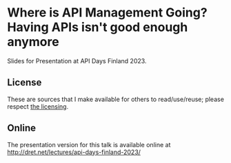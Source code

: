 # Where is API Management Going? Having APIs isn't good enough anymore

Slides for Presentation at API Days Finland 2023.


## License

These are sources that I make available for others to read/use/reuse; please respect [the licensing](../LICENSE).


## Online

The presentation version for this talk is available online at http://dret.net/lectures/api-days-finland-2023/
